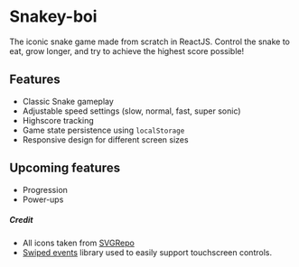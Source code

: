 # Snakey-boi
The iconic snake game made from scratch in ReactJS.
Control the snake to eat, grow longer, and try to achieve the highest score possible!

## Features

- Classic Snake gameplay
- Adjustable speed settings (slow, normal, fast, super sonic)
- Highscore tracking
- Game state persistence using `localStorage`
- Responsive design for different screen sizes

## Upcoming features

- Progression
- Power-ups


##### Credit

- All icons taken from [SVGRepo](https://www.svgrepo.com/)
- [Swiped events](https://github.com/john-doherty/swiped-events) library used to easily support touchscreen controls.